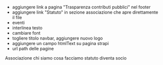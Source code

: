 - aggiungere link a pagina "Trasparenza contributi pubblici" nel footer
- aggiungere link "Statuto" in sezione associazione che apre direttamente il file
- eventi
- interlinea testo
- cambiare font
- togliere titolo navbar, aggiungere nuovo logo
- aggiungere un campo htmlText su pagina strapi
- url path delle pagine

Associazione 
 	chi siamo 
 	cosa facciamo
 	statuto 
 	diventa socio
